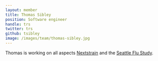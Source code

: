 ```yaml
---
layout: member
title: Thomas Sibley
position: Software engineer
handle: trs
twitter: trs
github: tsibley
image: /images/team/thomas-sibley.jpg
---
```


Thomas is working on all aspects [Nextstrain](https://nextstrain.org) and the [Seattle Flu Study](https://seattleflu.org).
